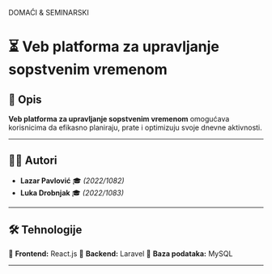   DOMAĆI & SEMINARSKI
# ⏳ Veb platforma za upravljanje sopstvenim vremenom 


## 📌 Opis
**Veb platforma za upravljanje sopstvenim vremenom** omogućava korisnicima da efikasno planiraju, prate i optimizuju svoje dnevne aktivnosti.

---

## 👨‍💻 Autori
- **Lazar Pavlović** 🎓 *(2022/1082)*  
- **Luka Drobnjak** 🎓 *(2022/1083)*  

---

## 🛠 Tehnologije
🔹 **Frontend:** React.js
🔹 **Backend:** Laravel
🔹 **Baza podataka:**  MySQL

---


